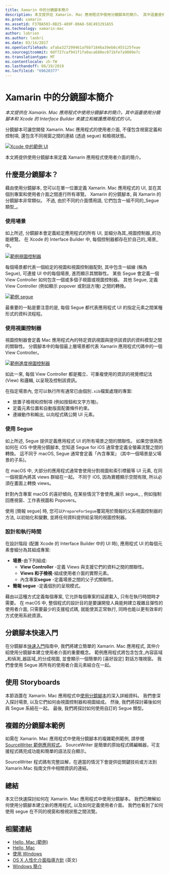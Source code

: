 ```yaml
---
title: Xamarin 中的分鏡腳本簡介
description: 本文提供在 Xamarin. Mac 應用程式中使用分鏡腳本的簡介。 其中涵蓋使用分鏡腳本和 Xcode 的 Interface Builder 建立與維護應用程式的 UI。
ms.prod: xamarin
ms.assetid: F37BA503-0B25-489F-80A8-58C493291A55
ms.technology: xamarin-mac
author: lobrien
ms.author: laobri
ms.date: 03/14/2017
ms.openlocfilehash: afaba327299461af6b71846a39eb6c455125feae
ms.sourcegitcommit: 0df727caf941f1fa0aca680ec871bfe7a9089e7c
ms.translationtype: MT
ms.contentlocale: zh-TW
ms.lasthandoff: 08/19/2019
ms.locfileid: "69620377"
---
```

# <a name="introduction-to-storyboards-in-xamarinmac"></a>Xamarin 中的分鏡腳本簡介

_本文提供在 Xamarin. Mac 應用程式中使用分鏡腳本的簡介。其中涵蓋使用分鏡腳本和 Xcode 的 Interface Builder 來建立和維護應用程式的 UI。_

分鏡腳本可讓您開發 Xamarin. Mac 應用程式的使用者介面, 不僅包含視窗定義和控制項, 還包含不同視窗之間的連結 (透過 segue) 和檢視狀態。

[![](images/intro01.png "Xcode 中的範例 UI")](images/intro01.png#lightbox)

本文將提供使用分鏡腳本來定義 Xamarin 應用程式使用者介面的簡介。

<a name="What-are-Storyboards" />

## <a name="what-are-storyboards"></a>什麼是分鏡腳本？

藉由使用分鏡腳本, 您可以在單一位置定義 Xamarin. Mac 應用程式的 UI, 並在其個別專案和使用者介面之間進行所有導覽。 Xamarin 的分鏡腳本, 與 Xamarin 的分鏡腳本非常類似。 不過, 由於不同的介面慣用語, 它們包含一組不同的_Segue 類型_。

<a name="Working-with-Scenes" />

### <a name="working-with-scenes"></a>使用場景

如上所述, 分鏡腳本會定義給定應用程式的所有 UI, 並細分為其_視圖控制器_的功能總覽。 在 Xcode 的 Interface Builder 中, 每個控制器都存在於自己的_場景_中。

[![](images/intro02.png "範例視圖控制器")](images/intro02.png#lightbox)

每個場景都代表一個給定的視圖和視圖控制器配對, 其中包含一組線 (稱為 Segue), 可連接 UI 中的每個場景, 進而顯示其關聯性。 某些 Segue 會定義一個 View Controller 如何包含一個或多個子視圖或視圖控制器。 其他 Segue, 定義 View Controller (例如顯示 popover 或對話方塊) 之間的轉換。 

[![](images/intro03.png "範例 segue")](images/intro03.png#lightbox)

最重要的一點是要注意的是, 每個 Segue 都代表應用程式 UI 的指定元素之間某種形式的資料流程程。

<a name="Working-with-View-Controllers" />

### <a name="working-with-view-controllers"></a>使用視圖控制器

視圖控制器會定義 Mac 應用程式內的特定資訊視圖與提供該資訊的資料模型之間的關聯性。 分鏡腳本中的每個最上層場景都代表 Xamarin 應用程式代碼中的一個 View Controller。

[![](images/intro04.png "範例進度視圖控制器")](images/intro04.png#lightbox)

如此一來, 每個 View Controller 都是獨立、可重複使用的資訊的視覺標記法 (View) 和邏輯, 以呈現及控制該資訊。

在指定場景內, 您可以執行所有通常已由個別`.xib`檔案處理的專案: 

- 放置子檢視和控制項 (例如按鈕和文字方塊)。
- 定義元素位置和自動版面配置條件約束。
- 連線動作和輸出, 以向程式碼公開 UI 元素。

<a name="Working-with-Segues" />

### <a name="working-with-segues"></a>使用 Segue

如上所述, Segue 提供定義應用程式 UI 的所有場景之間的關聯性。 如果您很熟悉如何在 iOS 中使用分鏡腳本, 您知道 Segue for iOS 通常會定義全螢幕流覽之間的轉換。 這不同于 macOS, Segue 通常會定義「內含專案」 (其中一個場景是父場景的子系)。

在 macOS 中, 大部分的應用程式通常會使用分割視圖和索引標籤等 UI 元素, 在同一個視窗內將其 views 群組在一起。 不同于 iOS, 因為實體顯示空間有限, 所以必須在畫面上轉換 views。

針對內含專案 macOS 的喜好傾向, 在某些情況下會使用_展示 segue_ , 例如強制回應視窗、工作表視圖和 Popovers。

使用 [簡報 segue] 時, 您可以`PrepareForSegue`覆寫用於簡報的父系視圖控制器的方法, 以初始化和變數, 並將任何資料提供給呈現的視圖控制器。

<a name="Design-and-Run-Times" />

### <a name="design-and-run-times"></a>設計和執行時間

在設計階段 (配置 Xcode 的 Interface Builder 中的 UI 時), 應用程式 UI 的每個元素會細分為其組成專案:

- **場景**-由下列組成:
  - **View Controller** -定義 Views 與支援它們的資料之間的關聯性。
  - **Views 和子檢視**-組成使用者介面的實際元素。
  - 內含專案**segue** -定義場景之間的父子式關聯性。
- **簡報 segue** -定義個別的呈現模式。 

藉由以這種方式定義每個專案, 它允許每個專案的延遲載入, 只有在執行時間時才需要。 在 macOS 中, 整個程式的設計目的是要讓開發人員能夠建立複雜且彈性的使用者介面, 只需要最少的支援程式碼, 就能使其正常執行, 同時也能以更有效率的方式使用系統資源。

<a name="Storyboard-Quick-Start" />

## <a name="storyboard-quick-start"></a>分鏡腳本快速入門

在分鏡腳本[快速入門](~/mac/platform/storyboards/quickstart.md)指南中, 我們將建立簡單的 Xamarin. Mac 應用程式, 其仲介紹使用分鏡腳本建立使用者介面的重要概念。 範例應用程式將包含包含_內容區域_和偵測_器區域_的分成視圖, 並會顯示一個簡單的 [喜好設定] 對話方塊視窗。 我們會使用 Segue 將所有的使用者介面元素結合在一起。

<a name="Working-with-Storyboards" />

## <a name="working-with-storyboards"></a>使用 Storyboards

本節涵蓋在 Xamarin. Mac 應用程式中[使用分鏡腳本](~/mac/platform/storyboards/indepth.md)的深入詳細資料。 我們會深入探討場景, 以及它們如何由視圖控制器和視圖組成。 然後, 我們將探討幕後如何與 Segue 系結在一起。 最後, 我們將探討如何使用自訂的 Segue 類型。 

<a name="Complex-Storyboard-Example" />

## <a name="complex-storyboard-example"></a>複雜的分鏡腳本範例

如需在 Xamarin. Mac 應用程式中使用分鏡腳本的複雜範例範例, 請參閱[SourceWriter 範例應用程式](https://docs.microsoft.com/samples/xamarin/mac-samples/sourcewriter)。 SourceWriter 是簡單的原始程式碼編輯器，可支援程式碼完成功能和簡單的語法反白顯示。

SourceWriter 程式碼有完整註解，在適當的情況下會提供從關鍵技術或方法到 Xamarin.Mac 指南文件中相關資訊的連結。

<a name="Summary" />

## <a name="summary"></a>總結

本文已快速探討如何在 Xamarin. Mac 應用程式中使用分鏡腳本。 我們已瞭解如何使用分鏡腳本建立新的應用程式, 以及如何定義使用者介面。 我們也看到了如何使用 segue 在不同的視窗和檢視狀態之間流覽。


## <a name="related-links"></a>相關連結

- [Hello, Mac (範例)](https://docs.microsoft.com/samples/xamarin/mac-samples/hello-mac)
- [Hello, Mac](~/mac/get-started/hello-mac.md)
- [使用 Windows](~/mac/user-interface/window.md)
- [OS X 人性化介面指導方針](https://developer.apple.com/library/mac/documentation/UserExperience/Conceptual/OSXHIGuidelines/) \(英文\)
- [Windows 簡介](https://developer.apple.com/library/mac/documentation/Cocoa/Conceptual/WinPanel/Introduction.html#//apple_ref/doc/uid/10000031-SW1)
